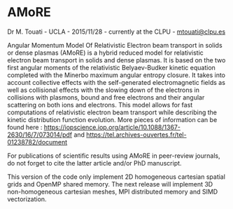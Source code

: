 # AMoRE
Dr M. Touati - UCLA - 2015/11/28 - currently at the CLPU - mtouati@clpu.es

Angular Momentum Model Of Relativistic Electron beam transport in solids or dense plasmas (AMoRE) is a hybrid reduced model for relativistic electron beam transport in solids and dense plasmas. It is based on the two first angular moments of the relativistic Belyaev-Budker kinetic equation completed with the Minerbo maximum angular entropy closure. It takes into account collective effects with the self-generated electromagnetic fields as well as collisional effects with the slowing down of the electrons in collisions with plasmons, bound and free electrons and their angular scattering on both ions and electrons. This model allows for fast computations of relativistic electron beam transport while describing the kinetic distribution function evolution. More pieces of information can be found here :
https://iopscience.iop.org/article/10.1088/1367-2630/16/7/073014/pdf
and 
https://tel.archives-ouvertes.fr/tel-01238782/document

For publications of scientific results using AMoRE in peer-review journals, do not forget to cite the latter article and/or PhD manuscript. 

This version of the code only implement 2D homogeneous cartesian spatial grids and OpenMP shared memory. 
The next release will implement 3D non-homogeneous cartesian meshes, MPI distributed memory and SIMD vectorization.
